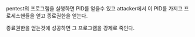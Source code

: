 pentest의 프로그램을 실행하면 PID를 얻을수 있고
attacker에서 이 PID를 가지고 프로세스핸들을 얻고 종료권한을 얻는다.

종료권한을 얻는것에 성공하면 그 프로그램을 강제로 죽인다.
